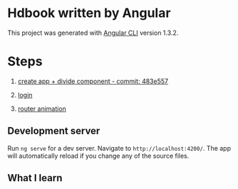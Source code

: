 # Hdbook written by Angular

This project was generated with [Angular CLI](https://github.com/angular/angular-cli) version 1.3.2.

# Steps

1. [create app + divide component - commit: 483e557 ](https://github.com/uixcrazy/hdbook-angular/commit/b305f6c90b3b24b945f950861c952035aa8517a7)

2. [login](http://jasonwatmore.com/post/2016/09/29/angular-2-user-registration-and-login-example-tutorial)

3. [router animation](http://jasonwatmore.com/post/2017/04/19/angular-2-4-router-animation-tutorial-example)
## Development server

Run `ng serve` for a dev server. Navigate to `http://localhost:4200/`. The app will automatically reload if you change any of the source files.

## What I learn

